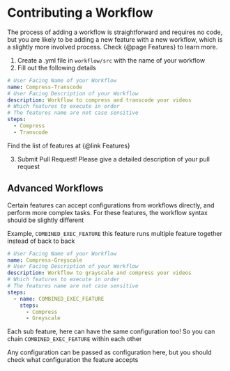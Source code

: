# Contributing a Workflow

The process of adding a workflow is straightforward and requires no code, but you are likely to be adding a new feature with a new workflow, which is a slightly more involved process. Check {@page Features} to learn more.

1. Create a .yml file in `workflow/src` with the name of your workflow
2. Fill out the following details

```yml
# User Facing Name of your Workflow
name: Compress-Transcode
# User Facing Description of your Workflow
description: Workflow to compress and transcode your videos
# Which features to execute in order
# The features name are not case sensitive
steps:
  - Compress
  - Transcode
```

Find the list of features at {@link Features}

3. Submit Pull Request! Please give a detailed description of your pull request

## Advanced Workflows

Certain features can accept configurations from workflows directly, and perform more complex tasks. For these features, the workflow syntax should be slightly different

Example, `COMBINED_EXEC_FEATURE` this feature runs multiple feature together instead of back to back

```yml
# User Facing Name of your Workflow
name: Compress-Greyscale
# User Facing Description of your Workflow
description: Workflow to grayscale and compress your videos
# Which features to execute in order
# The features name are not case sensitive
steps:
  - name: COMBINED_EXEC_FEATURE
    steps:
      - Compress
      - Greyscale
```

Each sub feature, here can have the same configuration too! So you can chain `COMBINED_EXEC_FEATURE` within each other

Any configuration can be passed as configuration here, but you should check what configuration the feature accepts
